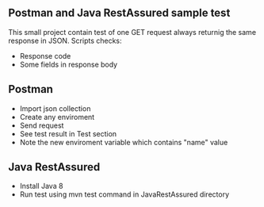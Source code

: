 ## Postman and Java RestAssured sample test
This small project contain test of one GET request always returnig the same response in JSON. Scripts checks:
- Response code 
- Some fields in response body

## Postman
- Import json collection
- Create any enviroment
- Send request
- See test result in Test section
- Note the new enviroment variable which contains "name" value

## Java RestAssured
- Install Java 8
- Run test using mvn test command in JavaRestAssured directory

